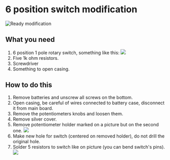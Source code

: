 # 6 position switch modification
![Ready modification](https://github.com/piodabro/FlySky-i6-Mod-/blob/master/6-pos-switch-mod/ready.jpg)

## What you need

1. 6 position 1 pole rotary switch, something like this:
![](https://github.com/piodabro/FlySky-i6-Mod-/blob/master/6-pos-switch-mod/switch.jpg)
2. Five 1k ohm resistors.
3. Screwdriver
4. Something to open casing.

## How to do this
1. Remove batteries and unscrew all screws on the bottom.
2. Open casing, be careful of wires connected to battery case, disconnect it from main board.
3. Remove the potentiometers knobs and loosen them.
4. Remove silver cover.
5. Remove potentiometer holder marked on a picture but on the second one.
![](https://github.com/piodabro/FlySky-i6-Mod-/blob/master/6-pos-switch-mod/made_6pos.jpg)
6. Make new hole for switch (centered on removed holder), do not drill the original hole.
7. Solder 5 resistors to switch like on picture (you can bend switch's pins).
![](https://github.com/piodabro/FlySky-i6-Mod-/blob/master/6-pos-switch-mod/6pos_values.jpg)

